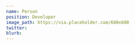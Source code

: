 ```yaml
---
name: Person
position: Developer
image_path: https://via.placeholder.com/600x600
twitter:
blurb:
---
```

